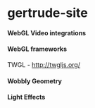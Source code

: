 # gertrude-site

#### WebGL Video integrations

#### WebGL frameworks
TWGL - http://twgljs.org/

#### Wobbly Geometry


#### Light Effects


